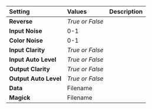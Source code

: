 | Setting | Values | Description |
| :--- | :--- | :--- |
| **Reverse** | *True or False* ||
| **Input Noise** | 0-1 ||
| **Color Noise** | 0-1 ||
| **Input Clarity** | *True or False* ||
| **Input Auto Level** | *True or False* ||
| **Output Clarity** | *True or False* ||
| **Output Auto Level** | *True or False* ||
| **Data** | Filename ||
| **Magick** | Filename ||
